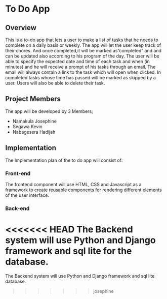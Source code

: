 # To Do App

## Overview
This is a to-do app that lets a user to make a list of tasks that he needs to complete on a daily basis or weekly. The app will let the user keep track of their chores. And once completed,it will be marked as“completed” and and can be updated also according to his program of the day. The user will be able to specify the expected date and time of each task and when (in minutes) and he will receive a prompt of his tasks through an email. The email will always contain a link to the task which will open when clicked. In completed tasks whose time has passed will be marked as skipped by a user. Users will also be able to delete their task. 

## Project Members
The app will be developed by 3 Members;
- Namakula Josephine
- Segawa Kevin
- Nabagesera Hadijah

## Implementation
The Implementation plan of the to do app will consist of:

### Front-end
The frontend component will use HTML, CSS and Javascript as a framework to create reusable components for rendering different elements of the user interface.

### Back-end
<<<<<<< HEAD
The Backend system will use Python and Django framework and sql lite for the database. 
=======
The Backend system will use Python and Django framework and sql lite database. 
>>>>>>> josephine


